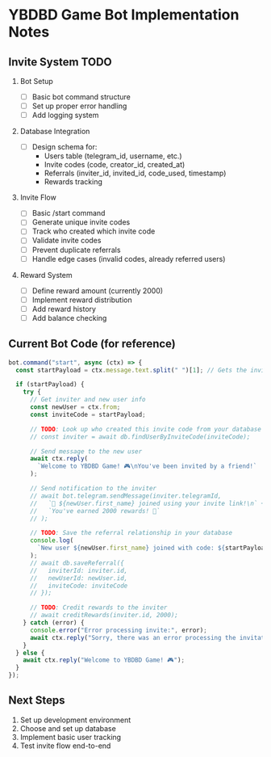 # YBDBD Game Bot Implementation Notes

## Invite System TODO

1. Bot Setup

   - [ ] Basic bot command structure
   - [ ] Set up proper error handling
   - [ ] Add logging system

2. Database Integration

   - [ ] Design schema for:
     - Users table (telegram_id, username, etc.)
     - Invite codes (code, creator_id, created_at)
     - Referrals (inviter_id, invited_id, code_used, timestamp)
     - Rewards tracking

3. Invite Flow

   - [ ] Basic /start command
   - [ ] Generate unique invite codes
   - [ ] Track who created which invite code
   - [ ] Validate invite codes
   - [ ] Prevent duplicate referrals
   - [ ] Handle edge cases (invalid codes, already referred users)

4. Reward System
   - [ ] Define reward amount (currently 2000)
   - [ ] Implement reward distribution
   - [ ] Add reward history
   - [ ] Add balance checking

## Current Bot Code (for reference)

```typescript
bot.command("start", async (ctx) => {
  const startPayload = ctx.message.text.split(" ")[1]; // Gets the invite code

  if (startPayload) {
    try {
      // Get inviter and new user info
      const newUser = ctx.from;
      const inviteCode = startPayload;

      // TODO: Look up who created this invite code from your database
      // const inviter = await db.findUserByInviteCode(inviteCode);

      // Send message to the new user
      await ctx.reply(
        `Welcome to YBDBD Game! 🎮\nYou've been invited by a friend!`
      );

      // Send notification to the inviter
      // await bot.telegram.sendMessage(inviter.telegramId,
      //   `🎉 ${newUser.first_name} joined using your invite link!\n` +
      //   `You've earned 2000 rewards! 🎁`
      // );

      // TODO: Save the referral relationship in your database
      console.log(
        `New user ${newUser.first_name} joined with code: ${startPayload}`
      );
      // await db.saveReferral({
      //   inviterId: inviter.id,
      //   newUserId: newUser.id,
      //   inviteCode: inviteCode
      // });

      // TODO: Credit rewards to the inviter
      // await creditRewards(inviter.id, 2000);
    } catch (error) {
      console.error("Error processing invite:", error);
      await ctx.reply("Sorry, there was an error processing the invitation.");
    }
  } else {
    await ctx.reply("Welcome to YBDBD Game! 🎮");
  }
});
```

## Next Steps

1. Set up development environment
2. Choose and set up database
3. Implement basic user tracking
4. Test invite flow end-to-end
